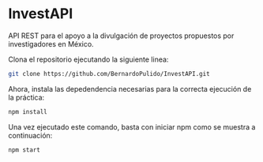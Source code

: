# InvestAPI
API REST para el apoyo a la divulgación de proyectos propuestos por investigadores en México.

Clona el repositorio ejecutando la siguiente linea:

```bash
git clone https://github.com/BernardoPulido/InvestAPI.git
```
Ahora, instala las depedendencia necesarias para la correcta ejecución de la práctica:

```bash
npm install
```

Una vez ejecutado este comando, basta con iniciar npm como se muestra a continuación:

```bash
npm start
```


